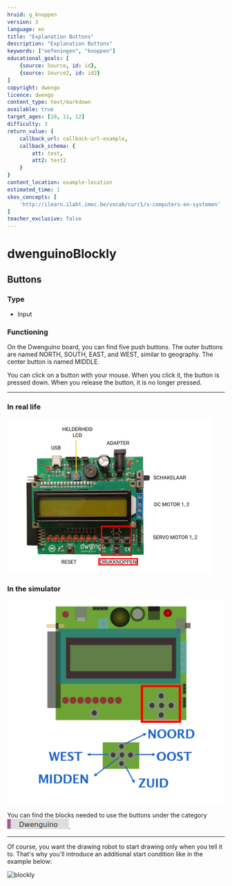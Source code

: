 ```yaml
---
hruid: g_knoppen
version: 3
language: en
title: "Explanation Buttons"
description: "Explanation Buttons"
keywords: ["oefeningen", "knoppen"]
educational_goals: [
    {source: Source, id: id}, 
    {source: Source2, id: id2}
]
copyright: dwengo
licence: dwengo
content_type: text/markdown
available: true
target_ages: [10, 11, 12]
difficulty: 3
return_value: {
    callback_url: callback-url-example,
    callback_schema: {
        att: test,
        att2: test2
    }
}
content_location: example-location
estimated_time: 1
skos_concepts: [
    'http://ilearn.ilabt.imec.be/vocab/curr1/s-computers-en-systemen'
]
teacher_exclusive: false
---
```

# dwenguinoBlockly

## Buttons

### Type
- Input

### Functioning
On the Dwenguino board, you can find five push buttons. The outer buttons are named NORTH, SOUTH, EAST, and WEST, similar to geography. The center button is named MIDDLE.

You can click on a button with your mouse. When you click it, the button is pressed down. When you release the button, it is no longer pressed.

***

### In real life

![](embed/knoppen.png "buttons")

### In the simulator

![](embed/knoppen_sim.png "buttons simulator")

You can find the blocks needed to use the buttons under the category ![](embed/cat_dwenguino.png "dwenguino category").

***

Of course, you want the drawing robot to start drawing only when you tell it to. That's why you'll introduce an additional start condition like in the example below:

![blockly](@learning-object/knoppen_m/nl/3)